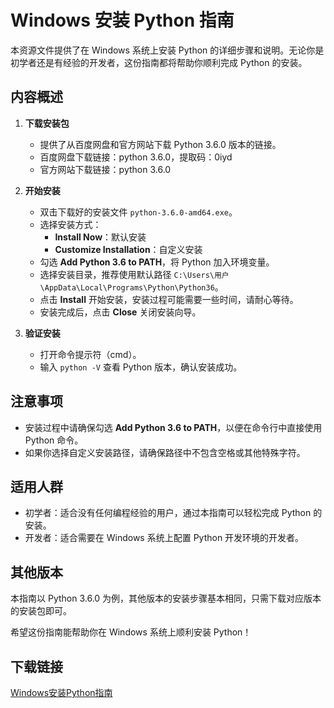 # Windows 安装 Python 指南

本资源文件提供了在 Windows 系统上安装 Python 的详细步骤和说明。无论你是初学者还是有经验的开发者，这份指南都将帮助你顺利完成 Python 的安装。

## 内容概述

1. **下载安装包**
   - 提供了从百度网盘和官方网站下载 Python 3.6.0 版本的链接。
   - 百度网盘下载链接：python 3.6.0，提取码：0iyd
   - 官方网站下载链接：python 3.6.0

2. **开始安装**
   - 双击下载好的安装文件 `python-3.6.0-amd64.exe`。
   - 选择安装方式：
     - **Install Now**：默认安装
     - **Customize Installation**：自定义安装
   - 勾选 **Add Python 3.6 to PATH**，将 Python 加入环境变量。
   - 选择安装目录，推荐使用默认路径 `C:\Users\用户\AppData\Local\Programs\Python\Python36`。
   - 点击 **Install** 开始安装，安装过程可能需要一些时间，请耐心等待。
   - 安装完成后，点击 **Close** 关闭安装向导。

3. **验证安装**
   - 打开命令提示符（cmd）。
   - 输入 `python -V` 查看 Python 版本，确认安装成功。

## 注意事项

- 安装过程中请确保勾选 **Add Python 3.6 to PATH**，以便在命令行中直接使用 Python 命令。
- 如果你选择自定义安装路径，请确保路径中不包含空格或其他特殊字符。

## 适用人群

- 初学者：适合没有任何编程经验的用户，通过本指南可以轻松完成 Python 的安装。
- 开发者：适合需要在 Windows 系统上配置 Python 开发环境的开发者。

## 其他版本

本指南以 Python 3.6.0 为例，其他版本的安装步骤基本相同，只需下载对应版本的安装包即可。

希望这份指南能帮助你在 Windows 系统上顺利安装 Python！

## 下载链接

[Windows安装Python指南](https://pan.quark.cn/s/c986f77dd29e)